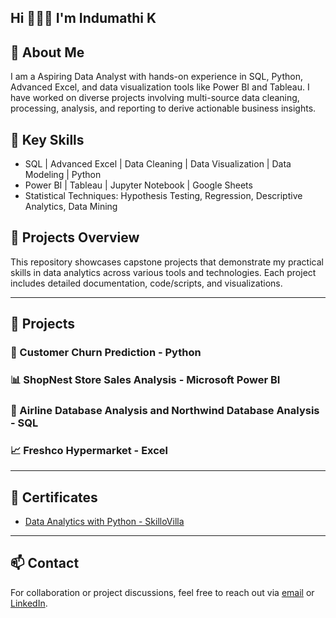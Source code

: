 ## Hi 🙋🏻‍♀️ I'm Indumathi K

## 🚀 About Me
I am a Aspiring Data Analyst with hands-on experience in SQL, Python, Advanced Excel, and data visualization tools like Power BI and Tableau. I have worked on diverse projects involving multi-source data cleaning, processing, analysis, and reporting to derive actionable business insights.

## 🧠 Key Skills
- SQL | Advanced Excel | Data Cleaning | Data Visualization | Data Modeling | Python  
- Power BI | Tableau | Jupyter Notebook | Google Sheets  
- Statistical Techniques: Hypothesis Testing, Regression, Descriptive Analytics, Data Mining  

## 📝 Projects Overview
This repository showcases capstone projects that demonstrate my practical skills in data analytics across various tools and technologies. Each project includes detailed documentation, code/scripts, and visualizations.

---

## 📁 Projects

### 🐍 Customer Churn Prediction - Python  

### 📊 ShopNest Store Sales Analysis - Microsoft Power BI  

### 🧮 Airline Database Analysis and Northwind Database Analysis - SQL  

### 📈 Freshco Hypermarket - Excel  


---

## 📜 Certificates
- [Data Analytics with Python - SkilloVilla](https://www.skillovilla.com/certificate/0E9BBVOR)

---

## 📫 Contact
For collaboration or project discussions, feel free to reach out via [email](mailto:indumathi1528@gmail.com) or [LinkedIn](https://www.linkedin.com/in/indumathi-k-833676235/).
